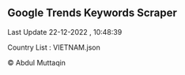 

## Google Trends Keywords Scraper 
 
Last Update 22-12-2022 , 10:48:39

Country List :
VIETNAM.json



© Abdul Muttaqin 
